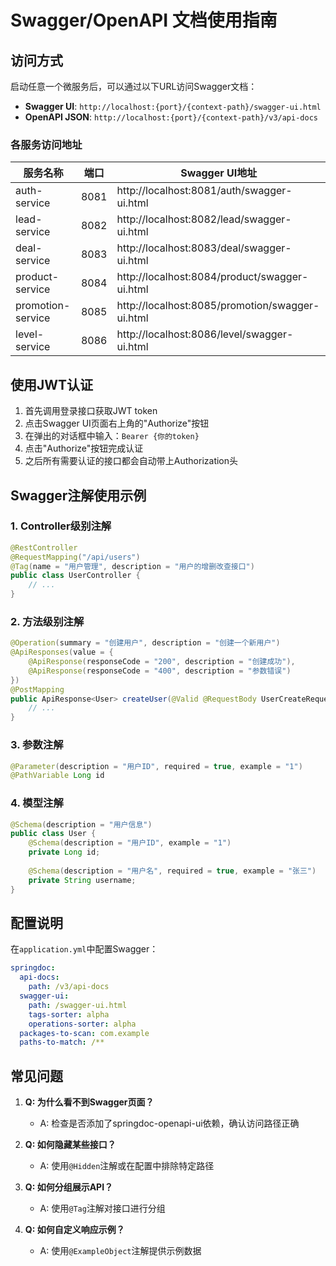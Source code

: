 # Swagger/OpenAPI 文档使用指南

## 访问方式

启动任意一个微服务后，可以通过以下URL访问Swagger文档：

- **Swagger UI**: `http://localhost:{port}/{context-path}/swagger-ui.html`
- **OpenAPI JSON**: `http://localhost:{port}/{context-path}/v3/api-docs`

### 各服务访问地址

| 服务名称 | 端口 | Swagger UI地址 |
|---------|------|----------------|
| auth-service | 8081 | http://localhost:8081/auth/swagger-ui.html |
| lead-service | 8082 | http://localhost:8082/lead/swagger-ui.html |
| deal-service | 8083 | http://localhost:8083/deal/swagger-ui.html |
| product-service | 8084 | http://localhost:8084/product/swagger-ui.html |
| promotion-service | 8085 | http://localhost:8085/promotion/swagger-ui.html |
| level-service | 8086 | http://localhost:8086/level/swagger-ui.html |

## 使用JWT认证

1. 首先调用登录接口获取JWT token
2. 点击Swagger UI页面右上角的"Authorize"按钮
3. 在弹出的对话框中输入：`Bearer {你的token}`
4. 点击"Authorize"按钮完成认证
5. 之后所有需要认证的接口都会自动带上Authorization头

## Swagger注解使用示例

### 1. Controller级别注解

```java
@RestController
@RequestMapping("/api/users")
@Tag(name = "用户管理", description = "用户的增删改查接口")
public class UserController {
    // ...
}
```

### 2. 方法级别注解

```java
@Operation(summary = "创建用户", description = "创建一个新用户")
@ApiResponses(value = {
    @ApiResponse(responseCode = "200", description = "创建成功"),
    @ApiResponse(responseCode = "400", description = "参数错误")
})
@PostMapping
public ApiResponse<User> createUser(@Valid @RequestBody UserCreateRequest request) {
    // ...
}
```

### 3. 参数注解

```java
@Parameter(description = "用户ID", required = true, example = "1")
@PathVariable Long id
```

### 4. 模型注解

```java
@Schema(description = "用户信息")
public class User {
    @Schema(description = "用户ID", example = "1")
    private Long id;
    
    @Schema(description = "用户名", required = true, example = "张三")
    private String username;
}
```

## 配置说明

在`application.yml`中配置Swagger：

```yaml
springdoc:
  api-docs:
    path: /v3/api-docs
  swagger-ui:
    path: /swagger-ui.html
    tags-sorter: alpha
    operations-sorter: alpha
  packages-to-scan: com.example
  paths-to-match: /**
```

## 常见问题

1. **Q: 为什么看不到Swagger页面？**
   - A: 检查是否添加了springdoc-openapi-ui依赖，确认访问路径正确

2. **Q: 如何隐藏某些接口？**
   - A: 使用`@Hidden`注解或在配置中排除特定路径

3. **Q: 如何分组展示API？**
   - A: 使用`@Tag`注解对接口进行分组

4. **Q: 如何自定义响应示例？**
   - A: 使用`@ExampleObject`注解提供示例数据